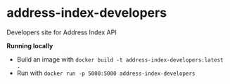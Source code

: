 # address-index-developers
Developers site for Address Index API

****Running locally****
* Build an image with  `docker build -t address-index-developers:latest .`
* Run with `docker run -p 5000:5000 address-index-developers`